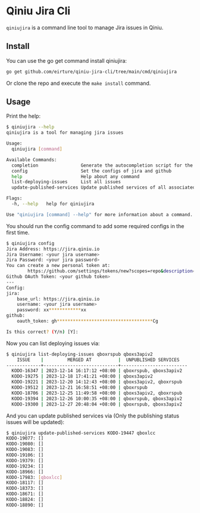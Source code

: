 
# Qiniu Jira Cli

`qiniujira` is a command line tool to manage Jira issues in Qiniu.

## Install

You can use the go get command install qiniujira:

```sh
go get github.com/eirture/qiniu-jira-cli/tree/main/cmd/qiniujira
```

Or clone the repo and execute the `make install` command.

## Usage

Print the help:

```sh
$ qiniujira --help                                     
qiniujira is a tool for managing jira issues

Usage:
  qiniujira [command]

Available Commands:
  completion                Generate the autocompletion script for the specified shell
  config                    Set the configs of jira and github
  help                      Help about any command
  list-deploying-issues     List all issues
  update-published-services Update published services of all associated issues

Flags:
  -h, --help   help for qiniujira

Use "qiniujira [command] --help" for more information about a command.
```

You should run the config command to add some required configs in the first time.

```sh
$ qiniujira config
Jira Address: https://jira.qiniu.io
Jira Username: <your jira username>
Jira Password: <your jira password>
You can create a new personal token at:
        https://github.com/settings/tokens/new?scopes=repo&description=qiniu-jira-cli
Github OAuth Token: <your github token>
---
Config:
jira:
    base_url: https://jira.qiniu.io
    username: <your jira username>
    password: xx************xx
github:
    oauth_token: gh************************************Cg

Is this correct? (Y/n) [Y]:
```

Now you can list deploying issues via:

```sh
$ qiniujira list-deploying-issues qboxrspub qboxs3apiv2
    ISSUE    |         MERGED AT          |  UNPUBLISHED SERVICES   
-------------+----------------------------+-------------------------
  KODO-16347 | 2023-12-14 16:17:12 +08:00 | qboxrspub, qboxs3apiv2  
  KODO-19275 | 2023-12-18 17:41:21 +08:00 | qboxs3apiv2             
  KODO-19221 | 2023-12-20 14:12:43 +08:00 | qboxs3apiv2, qboxrspub  
  KODO-19512 | 2023-12-21 16:58:51 +08:00 | qboxrspub               
  KODO-18706 | 2023-12-25 11:49:58 +08:00 | qboxs3apiv2, qboxrspub  
  KODO-19394 | 2023-12-26 10:00:35 +08:00 | qboxrspub, qboxs3apiv2  
  KODO-19300 | 2023-12-27 20:48:04 +08:00 | qboxrspub, qboxs3apiv2 
```

And you can update published services via (Only the publishing status issues will be updated):
```sh 
$ qiniujira update-published-services KODO-19447 qboxlcc
KODO-19077: []
KODO-19080: []
KODO-19083: []
KODO-19106: []
KODO-19379: []
KODO-19234: []
KODO-18966: []
KODO-17983: [qboxlcc]
KODO-18117: []
KODO-18373: []
KODO-18671: []
KODO-18824: []
KODO-18890: []
```
